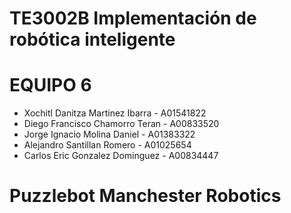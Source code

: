 # TE3002B Implementación de robótica inteligente 
# EQUIPO 6 
- Xochitl Danitza Martinez Ibarra - A01541822
- Diego Francisco Chamorro Teran - A00833520
- Jorge Ignacio Molina Daniel - A01383322
- Alejandro Santillan Romero - A01025654
- Carlos Eric Gonzalez Dominguez - A00834447
# Puzzlebot Manchester Robotics

